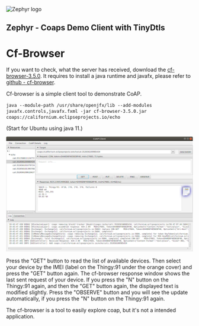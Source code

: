 ![Zephyr logo](https://github.com/zephyrproject-rtos/zephyr/raw/main/doc/_static/images/kite.png)

## Zephyr - Coaps Demo Client with TinyDtls

# Cf-Browser

If you want to check, what the server has received, download the [cf-browser-3.5.0](https://repo.eclipse.org/content/repositories/californium-releases/org/eclipse/californium/cf-browser/3.5.0/cf-browser-3.5.0.jar). It requires to install a java runtime and javafx, please refer to [github - cf-browser](https://github.com/eclipse/californium.tools/tree/main/cf-browser).

Cf-browser is a simple client tool to demonstrate CoAP.

```
java --module-path /usr/share/openjfx/lib --add-modules javafx.controls,javafx.fxml -jar cf-browser-3.5.0.jar coaps://californium.eclipseprojects.io/echo
```

(Start for Ubuntu using java 11.)

![cf-browser](./docu_images/cf-browser.png)

Press the "GET" button to read the list of available devices. Then select your device by the IMEI (label on the Thingy:91 under the orange cover) and press the "GET" button again. The cf-browser response window shows the last sent request of your device.
If you press the "N" button on the Thingy:91 again, and then the "GET" button again, the displayed text is modified slightly. Press the "OBSERVE" button and you will see the update automatically, if you press the "N" button on the Thingy:91 again.

The cf-browser is a tool to easily explore coap, but it's not a intended application.